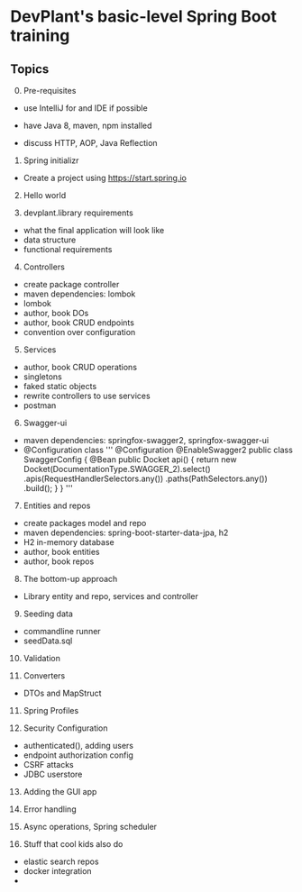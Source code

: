 # DevPlant's basic-level Spring Boot training

## Topics
0. Pre-requisites
- use IntelliJ for and IDE if possible
- have Java 8, maven, npm installed

- discuss HTTP, AOP, Java Reflection

1. Spring initializr
- Create a project using https://start.spring.io

2. Hello world

3. devplant.library requirements
- what the final application will look like
- data structure
- functional requirements

4. Controllers
- create package controller
- maven dependencies: lombok
- lombok
- author, book DOs
- author, book CRUD endpoints
- convention over configuration

5. Services
- author, book CRUD operations
- singletons
- faked static objects
- rewrite controllers to use services
- postman

6. Swagger-ui
- maven dependencies: springfox-swagger2, springfox-swagger-ui
- @Configuration class
'''
@Configuration
@EnableSwagger2
public class SwaggerConfig {
	@Bean
	public Docket api() {
		return new Docket(DocumentationType.SWAGGER_2).select()
				.apis(RequestHandlerSelectors.any())
				.paths(PathSelectors.any())
				.build();
	}
}
'''

7. Entities and repos
- create packages model and repo
- maven dependencies: spring-boot-starter-data-jpa, h2
- H2 in-memory database
- author, book entities
- author, book repos

8. The bottom-up approach
- Library entity and repo, services and controller

9. Seeding data
- commandline runner
- seedData.sql

10. Validation

10. Converters
- DTOs and MapStruct

11. Spring Profiles

12. Security Configuration
- authenticated(), adding users
- endpoint authorization config
- CSRF attacks
- JDBC userstore

13. Adding the GUI app

14. Error handling

15. Async operations, Spring scheduler

16. Stuff that cool kids also do
- elastic search repos
- docker integration
-
